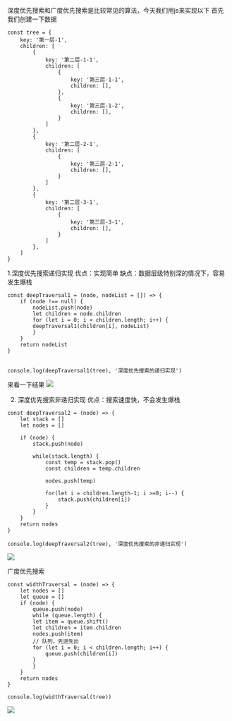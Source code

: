 深度优先搜索和广度优先搜索是比较常见的算法，今天我们用js来实现以下
首先我们创建一下数据
```
const tree = {
    key: '第一层-1',
    children: [
        {
            key: '第二层-1-1',
            children: [
                {
                    key: '第三层-1-1',
                    children: [],
                },
                {
                    key: '第三层-1-2',
                    children: [],
                }
            ]
        },
        {
            key: '第二层-2-1',
            children: [
                {
                    key: '第三层-2-1',
                    children: [],
                }
            ]
        },
        {
            key: '第二层-3-1',
            children: [
                {
                    key: '第三层-3-1',
                    children: [],
                }
            ]
        },
    ]
}
```
1.深度优先搜索递归实现
优点：实现简单
缺点：数据层级特别深的情况下，容易发生爆栈
```
const deepTraversal1 = (node, nodeList = []) => {
    if (node !== null) {
        nodeList.push(node)
        let children = node.children
        for (let i = 0; i < children.length; i++) {
        deepTraversal1(children[i], nodeList)
        }
    }
    return nodeList
}


console.log(deepTraversal1(tree), '深度优先搜索的递归实现')
```
来看一下结果
![](https://img2020.cnblogs.com/blog/1575596/202008/1575596-20200810213701456-334530902.png)

2. 深度优先搜索非递归实现
优点：搜索速度快，不会发生爆栈
```
const deepTraversal2 = (node) => {
    let stack = []
    let nodes = []

    if (node) {
        stack.push(node)
        
        while(stack.length) {
            const temp = stack.pop()
            const children = temp.children

            nodes.push(temp)

            for(let i = children.length-1; i >=0; i--) {
                stack.push(children[i])
            }
        }
    }
    return nodes
}

console.log(deepTraversal2(tree), '深度优先搜索的非递归实现')
```
![](https://img2020.cnblogs.com/blog/1575596/202008/1575596-20200810214011514-1311275305.png)


广度优先搜索
```
const widthTraversal = (node) => {
    let nodes = []
    let queue = []
    if (node) {
        queue.push(node)
        while (queue.length) {
        let item = queue.shift()
        let children = item.children
        nodes.push(item)
        // 队列，先进先出
        for (let i = 0; i < children.length; i++) {
            queue.push(children[i])
        }
        }
    }
    return nodes
}

console.log(widthTraversal(tree))
```
![](https://img2020.cnblogs.com/blog/1575596/202008/1575596-20200810214347372-2061372421.png)


